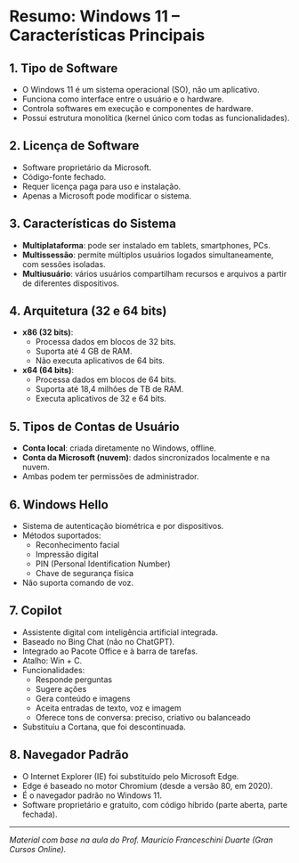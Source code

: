 # Resumo: Windows 11 – Características Principais

## 1. Tipo de Software
- O Windows 11 é um sistema operacional (SO), não um aplicativo.
- Funciona como interface entre o usuário e o hardware.
- Controla softwares em execução e componentes de hardware.
- Possui estrutura monolítica (kernel único com todas as funcionalidades).

## 2. Licença de Software
- Software proprietário da Microsoft.
- Código-fonte fechado.
- Requer licença paga para uso e instalação.
- Apenas a Microsoft pode modificar o sistema.

## 3. Características do Sistema
- **Multiplataforma**: pode ser instalado em tablets, smartphones, PCs.
- **Multissessão**: permite múltiplos usuários logados simultaneamente, com sessões isoladas.
- **Multiusuário**: vários usuários compartilham recursos e arquivos a partir de diferentes dispositivos.

## 4. Arquitetura (32 e 64 bits)
- **x86 (32 bits)**:
  - Processa dados em blocos de 32 bits.
  - Suporta até 4 GB de RAM.
  - Não executa aplicativos de 64 bits.
- **x64 (64 bits)**:
  - Processa dados em blocos de 64 bits.
  - Suporta até 18,4 milhões de TB de RAM.
  - Executa aplicativos de 32 e 64 bits.

## 5. Tipos de Contas de Usuário
- **Conta local**: criada diretamente no Windows, offline.
- **Conta da Microsoft (nuvem)**: dados sincronizados localmente e na nuvem.
- Ambas podem ter permissões de administrador.

## 6. Windows Hello
- Sistema de autenticação biométrica e por dispositivos.
- Métodos suportados:
  - Reconhecimento facial
  - Impressão digital
  - PIN (Personal Identification Number)
  - Chave de segurança física
- Não suporta comando de voz.

## 7. Copilot
- Assistente digital com inteligência artificial integrada.
- Baseado no Bing Chat (não no ChatGPT).
- Integrado ao Pacote Office e à barra de tarefas.
- Atalho: Win + C.
- Funcionalidades:
  - Responde perguntas
  - Sugere ações
  - Gera conteúdo e imagens
  - Aceita entradas de texto, voz e imagem
  - Oferece tons de conversa: preciso, criativo ou balanceado
- Substituiu a Cortana, que foi descontinuada.

## 8. Navegador Padrão
- O Internet Explorer (IE) foi substituído pelo Microsoft Edge.
- Edge é baseado no motor Chromium (desde a versão 80, em 2020).
- É o navegador padrão no Windows 11.
- Software proprietário e gratuito, com código híbrido (parte aberta, parte fechada).

---

*Material com base na aula do Prof. Mauricio Franceschini Duarte (Gran Cursos Online).*
